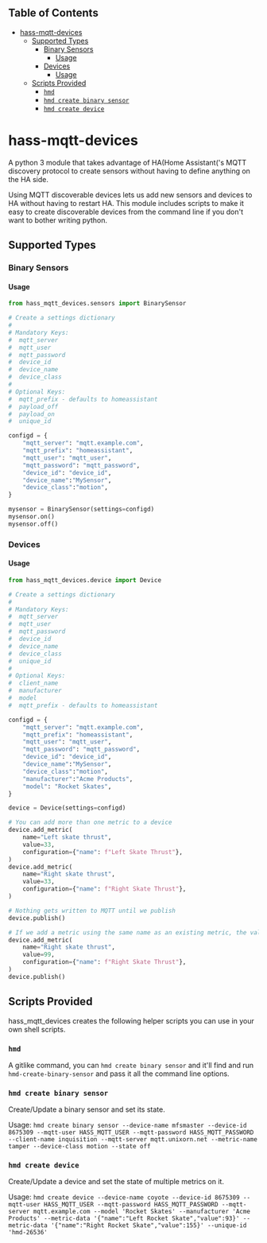 <!-- START doctoc generated TOC please keep comment here to allow auto update -->
<!-- DON'T EDIT THIS SECTION, INSTEAD RE-RUN doctoc TO UPDATE -->
## Table of Contents

- [hass-mqtt-devices](#hass-mqtt-devices)
  - [Supported Types](#supported-types)
    - [Binary Sensors](#binary-sensors)
      - [Usage](#usage)
    - [Devices](#devices)
      - [Usage](#usage-1)
  - [Scripts Provided](#scripts-provided)
    - [`hmd`](#hmd)
    - [`hmd create binary sensor`](#hmd-create-binary-sensor)
    - [`hmd create device`](#hmd-create-device)

<!-- END doctoc generated TOC please keep comment here to allow auto update -->

# hass-mqtt-devices

A python 3 module that takes advantage of HA(Home Assistant('s MQTT discovery protocol to create sensors without having to define anything on the HA side.

Using MQTT discoverable devices lets us add new sensors and devices to HA without having to restart HA. This module includes scripts to make it easy to create discoverable devices from the command line if you don't want to bother writing python.

## Supported Types

### Binary Sensors

#### Usage

```py
from hass_mqtt_devices.sensors import BinarySensor

# Create a settings dictionary
#
# Mandatory Keys:
#  mqtt_server
#  mqtt_user
#  mqtt_password
#  device_id
#  device_name
#  device_class
#
# Optional Keys:
#  mqtt_prefix - defaults to homeassistant
#  payload_off
#  payload_on
#  unique_id

configd = {
    "mqtt_server": "mqtt.example.com",
    "mqtt_prefix": "homeassistant",
    "mqtt_user": "mqtt_user",
    "mqtt_password": "mqtt_password",
    "device_id": "device_id",
    "device_name":"MySensor",
    "device_class":"motion",
}

mysensor = BinarySensor(settings=configd)
mysensor.on()
mysensor.off()

```

### Devices

#### Usage

```py
from hass_mqtt_devices.device import Device

# Create a settings dictionary
#
# Mandatory Keys:
#  mqtt_server
#  mqtt_user
#  mqtt_password
#  device_id
#  device_name
#  device_class
#  unique_id
#
# Optional Keys:
#  client_name
#  manufacturer
#  model
#  mqtt_prefix - defaults to homeassistant

configd = {
    "mqtt_server": "mqtt.example.com",
    "mqtt_prefix": "homeassistant",
    "mqtt_user": "mqtt_user",
    "mqtt_password": "mqtt_password",
    "device_id": "device_id",
    "device_name":"MySensor",
    "device_class":"motion",
    "manufacturer":"Acme Products",
    "model": "Rocket Skates",
}

device = Device(settings=configd)

# You can add more than one metric to a device
device.add_metric(
    name="Left skate thrust",
    value=33,
    configuration={"name": f"Left Skate Thrust"},
)
device.add_metric(
    name="Right skate thrust",
    value=33,
    configuration={"name": f"Right Skate Thrust"},
)

# Nothing gets written to MQTT until we publish
device.publish()

# If we add a metric using the same name as an existing metric, the value is updated
device.add_metric(
    name="Right skate thrust",
    value=99,
    configuration={"name": f"Right Skate Thrust"},
)
device.publish()
```

## Scripts Provided

hass_mqtt_devices creates the following helper scripts you can use in your own shell scripts.

### `hmd`

A gitlike command, you can `hmd create binary sensor` and it'll find and run `hmd-create-binary-sensor` and pass it all the command line options.

### `hmd create binary sensor`

Create/Update a binary sensor and set its state.

Usage: `hmd create binary sensor --device-name mfsmaster --device-id 8675309 --mqtt-user HASS_MQTT_USER --mqtt-password HASS_MQTT_PASSWORD --client-name inquisition --mqtt-server mqtt.unixorn.net --metric-name tamper --device-class motion --state off`

### `hmd create device`

Create/Update a device and set the state of multiple metrics on it.

Usage: `hmd create device --device-name coyote --device-id 8675309 --mqtt-user HASS_MQTT_USER --mqtt-password HASS_MQTT_PASSWORD --mqtt-server mqtt.example.com --model 'Rocket Skates' --manufacturer 'Acme Products' --metric-data '{"name":"Left Rocket Skate","value":93}' --metric-data '{"name":"Right Rocket Skate","value":155}' --unique-id 'hmd-26536'`